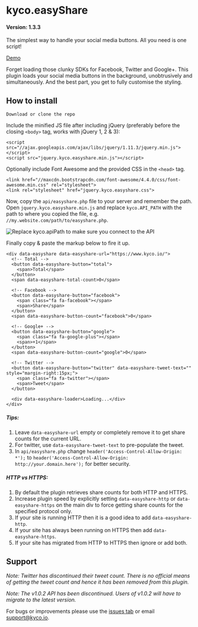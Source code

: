 kyco.easyShare
==============
#### Version: 1.3.3

The simplest way to handle your social media buttons. All you need is one script!

[Demo](https://kyco.github.io/jquery.kyco.easyshare/)

Forget loading those clunky SDKs for Facebook, Twitter and Google+. This plugin loads your social media buttons in the background, unobtrusively and simultaneously. And the best part, you get to fully customise the styling.


How to install
--------------

    Download or clone the repo

Include the minified JS file after including jQuery (preferably before the closing `<body>` tag, works with jQuery 1, 2 & 3):

    <script src="//ajax.googleapis.com/ajax/libs/jquery/1.11.3/jquery.min.js"></script>
    <script src="jquery.kyco.easyshare.min.js"></script>

Optionally include Font Awesome and the provided CSS in the `<head>` tag.

    <link href="//maxcdn.bootstrapcdn.com/font-awesome/4.4.0/css/font-awesome.min.css" rel="stylesheet">
    <link rel="stylesheet" href="jquery.kyco.easyshare.css">

Now, copy the `api/easyshare.php` file to your server and remember the path. Open `jquery.kyco.easyshare.min.js` and replace `kyco.API_PATH` with the path to where you copied the file, e.g. `//my.website.com/path/to/easyshare.php`.

![Replace kyco.apiPath to make sure you connect to the API](https://www.kyco.io/uploads/easyshare/easyshare.png?v=2)

Finally copy & paste the markup below to fire it up.

```
<div data-easyshare data-easyshare-url="https://www.kyco.io/">
  <!-- Total -->
  <button data-easyshare-button="total">
    <span>Total</span>
  </button>
  <span data-easyshare-total-count>0</span>

  <!-- Facebook -->
  <button data-easyshare-button="facebook">
    <span class="fa fa-facebook"></span>
    <span>Share</span>
  </button>
  <span data-easyshare-button-count="facebook">0</span>

  <!-- Google+ -->
  <button data-easyshare-button="google">
    <span class="fa fa-google-plus"></span>
    <span>+1</span>
  </button>
  <span data-easyshare-button-count="google">0</span>

  <!-- Twitter -->
  <button data-easyshare-button="twitter" data-easyshare-tweet-text="" style="margin-right:15px;">
    <span class="fa fa-twitter"></span>
    <span>Tweet</span>
  </button>

  <div data-easyshare-loader>Loading...</div>
</div>
```

##### Tips:
1. Leave `data-easyshare-url` empty or completely remove it to get share counts for the current URL.
2. For twitter, use `data-easyshare-tweet-text` to pre-populate the tweet.
3. In `api/easyshare.php` change `header('Access-Control-Allow-Origin: *');` to `header('Access-Control-Allow-Origin: http://your.domain.here');` for better security.

##### HTTP vs HTTPS:
1. By default the plugin retrieves share counts for both HTTP and HTTPS.
2. Increase plugin speed by explicitly setting `data-easyshare-http` or `data-easyshare-https` on the main div to force getting share counts for the specified protocol only.
3. If your site is running HTTP then it is a good idea to add `data-easyshare-http`.
4. If your site has always been running on HTTPS then add `data-easyshare-https`.
5. If your site has migrated from HTTP to HTTPS then ignore or add both.

Support
-------

_Note: Twitter has discontinued their tweet count. There is no official means of getting the tweet count and hence it has been removed from this plugin._

_Note: The v1.0.2 API has been discontinued. Users of v1.0.2 will have to migrate to the latest version._

For bugs or improvements please use the [issues tab](https://github.com/kyco/jquery.kyco.easyshare/issues) or email [support@kyco.io](mailto:support@kyco.io).
